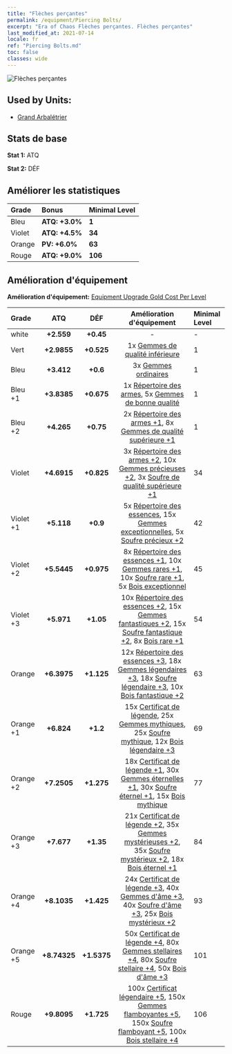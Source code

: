 ```yaml
---
title: "Flèches perçantes"
permalink: /equipment/Piercing Bolts/
excerpt: "Era of Chaos Flèches perçantes. Flèches perçantes"
last_modified_at: 2021-07-14
locale: fr
ref: "Piercing Bolts.md"
toc: false
classes: wide
---
```


  ![Flèches perçantes](/images/e/e_1023.png)

## Used by Units:

* [Grand Arbalétrier](/fr/units/Marksman/) 


## Stats de base
 **Stat 1:** ATQ

 **Stat 2:** DÉF

## Améliorer les statistiques

  |     Grade    |   Bonus | Minimal Level | 
  |:-------------|:--------|:--------------| 
  | Bleu | **ATQ: +3.0%** | **1** | 
  | Violet | **ATQ: +4.5%** | **34** | 
  | Orange | **PV: +6.0%** | **63** | 
  | Rouge | **ATQ: +9.0%** | **106** | 


## Amélioration d'équipement
 **Amélioration d'équipement:** [Equipment Upgrade Gold Cost Per Level](/equipment/EquipmentUpgradeCostPerLevel/) 

  |          Grade      | ATQ | DÉF | Amélioration d'équipement | Minimal Level |
  |:--------------------|:---------:|:---------:|:----------------:|:--------------|
  | white | **+2.559** | **+0.45** | - | - |
  | Vert | **+2.9855** | **+0.525** | 1x [Gemmes de qualité inférieure](/ItemsFR/mat_4/) | 1 |
  | Bleu | **+3.412** | **+0.6** | 3x [Gemmes ordinaires](/ItemsFR/mat_10/) | 1 |
  | Bleu +1 | **+3.8385** | **+0.675** | 1x [Répertoire des armes](/ItemsFR/mat_18/), 5x [Gemmes de bonne qualité](/ItemsFR/mat_16/) | 1 |
  | Bleu +2 | **+4.265** | **+0.75** | 2x [Répertoire des armes +1](/ItemsFR/mat_25/), 8x [Gemmes de qualité supérieure +1](/ItemsFR/mat_23/) | 1 |
  | Violet | **+4.6915** | **+0.825** | 3x [Répertoire des armes +2](/ItemsFR/mat_32/), 10x [Gemmes précieuses +2](/ItemsFR/mat_30/), 3x [Soufre de qualité supérieure +1](/ItemsFR/mat_22/) | 34 |
  | Violet +1 | **+5.118** | **+0.9** | 5x [Répertoire des essences](/ItemsFR/mat_39/), 15x [Gemmes exceptionnelles](/ItemsFR/mat_37/), 5x [Soufre précieux +2](/ItemsFR/mat_29/) | 42 |
  | Violet +2 | **+5.5445** | **+0.975** | 8x [Répertoire des essences +1](/ItemsFR/mat_46/), 10x [Gemmes rares +1](/ItemsFR/mat_44/), 10x [Soufre rare +1](/ItemsFR/mat_43/), 5x [Bois exceptionnel](/ItemsFR/mat_34/) | 45 |
  | Violet +3 | **+5.971** | **+1.05** | 10x [Répertoire des essences +2](/ItemsFR/mat_53/), 15x [Gemmes fantastiques +2](/ItemsFR/mat_51/), 15x [Soufre fantastique +2](/ItemsFR/mat_50/), 8x [Bois rare +1](/ItemsFR/mat_41/) | 54 |
  | Orange | **+6.3975** | **+1.125** | 12x [Répertoire des essences +3](/ItemsFR/mat_60/), 18x [Gemmes légendaires +3](/ItemsFR/mat_58/), 18x [Soufre légendaire +3](/ItemsFR/mat_57/), 10x [Bois fantastique +2](/ItemsFR/mat_48/) | 63 |
  | Orange +1 | **+6.824** | **+1.2** | 15x [Certificat de légende](/ItemsFR/mat_67/), 25x [Gemmes mythiques](/ItemsFR/mat_65/), 25x [Soufre mythique](/ItemsFR/mat_64/), 12x [Bois légendaire +3](/ItemsFR/mat_55/) | 69 |
  | Orange +2 | **+7.2505** | **+1.275** | 18x [Certificat de légende +1](/ItemsFR/mat_74/), 30x [Gemmes éternelles +1](/ItemsFR/mat_72/), 30x [Soufre éternel +1](/ItemsFR/mat_71/), 15x [Bois mythique](/ItemsFR/mat_62/) | 77 |
  | Orange +3 | **+7.677** | **+1.35** | 21x [Certificat de légende +2](/ItemsFR/mat_81/), 35x [Gemmes mystérieuses +2](/ItemsFR/mat_79/), 35x [Soufre mystérieux +2](/ItemsFR/mat_78/), 18x [Bois éternel +1](/ItemsFR/mat_69/) | 84 |
  | Orange +4 | **+8.1035** | **+1.425** | 24x [Certificat de légende +3](/ItemsFR/mat_88/), 40x [Gemmes d'âme +3](/ItemsFR/mat_86/), 40x [Soufre d'âme +3](/ItemsFR/mat_85/), 25x [Bois mystérieux +2](/ItemsFR/mat_76/) | 93 |
  | Orange +5 | **+8.74325** | **+1.5375** | 50x [Certificat de légende +4](/ItemsFR/mat_95/), 80x [Gemmes stellaires +4](/ItemsFR/mat_93/), 80x [Soufre stellaire +4](/ItemsFR/mat_92/), 50x [Bois d'âme +3](/ItemsFR/mat_83/) | 101 |
  | Rouge | **+9.8095** | **+1.725** | 100x [Certificat légendaire +5](/ItemsFR/mat_102/), 150x [Gemmes flamboyantes +5](/ItemsFR/mat_100/), 150x [Soufre flamboyant +5](/ItemsFR/mat_99/), 100x [Bois stellaire +4](/ItemsFR/mat_90/) | 106 |

